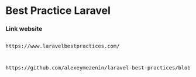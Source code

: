 # Best Practice Laravel

### Link website

<pre>
<p>https://www.laravelbestpractices.com/</p>
<p>https://github.com/alexeymezenin/laravel-best-practices/blob/master/indonesia.md</p>

</pre> 